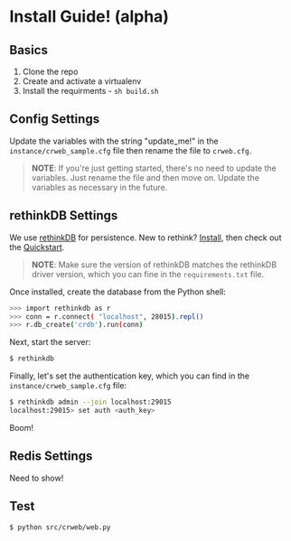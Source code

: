 # Install Guide! (alpha)

## Basics

1. Clone the repo
1. Create and activate a virtualenv
1. Install the requirments - `sh build.sh`

## Config Settings

Update the variables with the string "update_me!" in the `instance/crweb_sample.cfg` file then rename the file to `crweb.cfg`.

> **NOTE**: If you're just getting started, there's no need to update the variables. Just rename the file and then move on. Update the variables as necessary in the future.

## rethinkDB Settings

We use [rethinkDB](http://www.rethinkdb.com/) for persistence. New to rethink? [Install](http://www.rethinkdb.com/docs/install/), then check out the [Quickstart](http://www.rethinkdb.com/docs/quickstart/).

> **NOTE**: Make sure the version of rethinkDB matches the rethinkDB driver version, which you can fine in the `requirements.txt` file.

Once installed, create the database from the Python shell:

```sh
>>> import rethinkdb as r
>>> conn = r.connect( "localhost", 28015).repl()
>>> r.db_create('crdb').run(conn)
```

Next, start the server:

```sh
$ rethinkdb
```

Finally, let's set the authentication key, which you can find in the `instance/crweb_sample.cfg` file:

```sh
$ rethinkdb admin --join localhost:29015
localhost:29015> set auth <auth_key>
```

Boom!

## Redis Settings

Need to show!

## Test

```sh
$ python src/crweb/web.py
```
